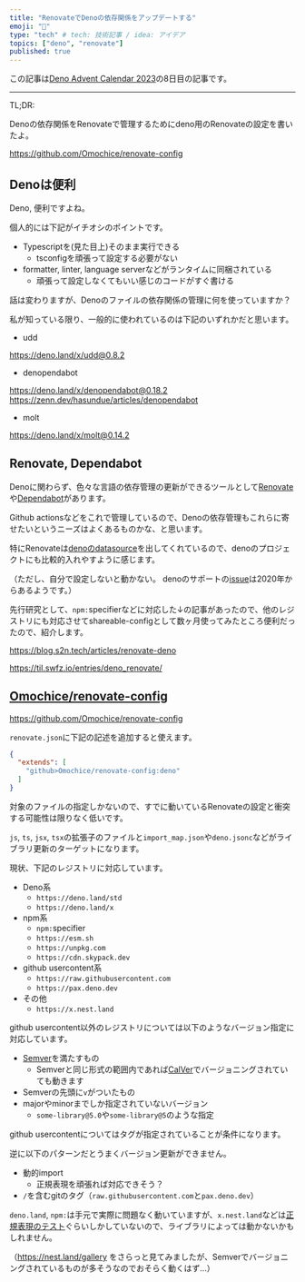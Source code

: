 ```yaml
---
title: "RenovateでDenoの依存関係をアップデートする"
emoji: "🐡"
type: "tech" # tech: 技術記事 / idea: アイデア
topics: ["deno", "renovate"]
published: true
---
```


この記事は[Deno Advent Calendar 2023](https://qiita.com/advent-calendar/2023/deno)の8日目の記事です。

---

TL;DR:

Denoの依存関係をRenovateで管理するためにdeno用のRenovateの設定を書いたよ。

https://github.com/Omochice/renovate-config


## Denoは便利

Deno, 便利ですよね。

個人的には下記がイチオシのポイントです。

- Typescriptを(見た目上)そのまま実行できる
    - tsconfigを頑張って設定する必要がない
- formatter, linter, language serverなどがランタイムに同梱されている
    - 頑張って設定しなくてもいい感じのコードがすぐ書ける

話は変わりますが、Denoのファイルの依存関係の管理に何を使っていますか？


私が知っている限り、一般的に使われているのは下記のいずれかだと思います。

- udd

https://deno.land/x/udd@0.8.2

- denopendabot

https://deno.land/x/denopendabot@0.18.2
https://zenn.dev/hasundue/articles/denopendabot

- molt

https://deno.land/x/molt@0.14.2

## Renovate, Dependabot

Denoに関わらず、色々な言語の依存管理の更新ができるツールとして[Renovate](https://github.com/renovatebot/renovate)や[Dependabot](https://github.com/dependabot)があります。

Github actionsなどをこれで管理しているので、Denoの依存管理もこれらに寄せたいというニーズはよくあるものかな、と思います。

特にRenovateは[denoのdatasource](https://docs.renovatebot.com/modules/datasource/deno/)を出してくれているので、denoのプロジェクトにも比較的入れやすように感じます。

（ただし、自分で設定しないと動かない。 denoのサポートの[issue](https://github.com/renovatebot/renovate/issues/6237)は2020年からあるようです。）

先行研究として、`npm:`specifierなどに対応した↓の記事があったので、他のレジストリにも対応させてshareable-configとして数ヶ月使ってみたところ便利だったので、紹介します。

https://blog.s2n.tech/articles/renovate-deno

https://til.swfz.io/entries/deno_renovate/


## [Omochice/renovate-config](https://github.com/Omochice/renovate-config)

https://github.com/Omochice/renovate-config

`renovate.json`に下記の記述を追加すると使えます。

```json
{
  "extends": [
    "github>Omochice/renovate-config:deno"
  ]
}
```

対象のファイルの指定しかないので、すでに動いているRenovateの設定と衝突する可能性は限りなく低いです。

`js`, `ts`, `jsx`, `tsx`の拡張子のファイルと`import_map.json`や`deno.jsonc`などがライブラリ更新のターゲットになります。

現状、下記のレジストリに対応しています。

- Deno系
    - `https://deno.land/std`
    - `https://deno.land/x`
- npm系
    - `npm:`specifier
    - `https://esm.sh`
    - `https://unpkg.com`
    - `https://cdn.skypack.dev`
- github usercontent系
    - `https://raw.githubusercontent.com`
    - `https://pax.deno.dev`
- その他
    - `https://x.nest.land`

github usercontent以外のレジストリについては以下のようなバージョン指定に対応しています。

- [Semver](https://semver.org/lang/ja/)を満たすもの
    - Semverと同じ形式の範囲内であれば[CalVer](https://calver.org/)でバージョニングされていても動きます
- Semverの先頭に`v`がついたもの
- majorやminorまでしか指定されていないバージョン
    - `some-library@5.0`や`some-library@5`のような指定

github usercontentについてはタグが指定されていることが条件になります。

逆に以下のパターンだとうまくバージョン更新ができません。

- 動的import
    - 正規表現を頑張れば対応できそう？
- `/`を含むgitのタグ（`raw.githubusercontent.com`と`pax.deno.dev`）

`deno.land`, `npm:`は手元で実際に問題なく動いていますが、`x.nest.land`などは[正規表現のテスト](https://github.com/Omochice/renovate-config/blob/5bde8d09d881dfaa2dd4d9fd1736133079fccb53/test/deno/nest-land.test.ts)ぐらいしかしていないので、ライブラリによっては動かないかもしれません。

（https://nest.land/gallery をさらっと見てみましたが、Semverでバージョニングされているものが多そうなのでおそらく動くはず...）

